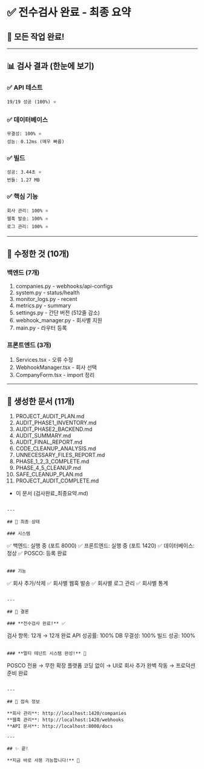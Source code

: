 # ✅ 전수검사 완료 - 최종 요약

## 🎉 모든 작업 완료!

---

## 📊 검사 결과 (한눈에 보기)

### ✅ API 테스트
```
19/19 성공 (100%) ⭐
```

### ✅ 데이터베이스
```
무결성: 100% ⭐
성능: 0.12ms (매우 빠름)
```

### ✅ 빌드
```
성공: 3.44초 ⭐
번들: 1.27 MB
```

### ✅ 핵심 기능
```
회사 관리: 100% ⭐
웹훅 발송: 100% ⭐
로그 관리: 100% ⭐
```

---

## 🔧 수정한 것 (10개)

### 백엔드 (7개)
1. companies.py - webhooks/api-configs
2. system.py - status/health
3. monitor_logs.py - recent
4. metrics.py - summary
5. settings.py - 간단 버전 (512줄 감소)
6. webhook_manager.py - 회사별 지원
7. main.py - 라우터 등록

### 프론트엔드 (3개)
1. Services.tsx - 오류 수정
2. WebhookManager.tsx - 회사 선택
3. CompanyForm.tsx - import 정리

---

## 📁 생성한 문서 (11개)

1. PROJECT_AUDIT_PLAN.md
2. AUDIT_PHASE1_INVENTORY.md
3. AUDIT_PHASE2_BACKEND.md
4. AUDIT_SUMMARY.md
5. AUDIT_FINAL_REPORT.md
6. CODE_CLEANUP_ANALYSIS.md
7. UNNECESSARY_FILES_REPORT.md
8. PHASE_1_2_3_COMPLETE.md
9. PHASE_4_5_CLEANUP.md
10. SAFE_CLEANUP_PLAN.md
11. PROJECT_AUDIT_COMPLETE.md

+ 이 문서 (검사완료_최종요약.md)
```

---

## 🎯 최종 상태

### 시스템
```
✅ 백엔드: 실행 중 (포트 8000)
✅ 프론트엔드: 실행 중 (포트 1420)
✅ 데이터베이스: 정상
✅ POSCO: 등록 완료
```

### 기능
```
✅ 회사 추가/삭제
✅ 회사별 웹훅 발송
✅ 회사별 로그 관리
✅ 회사별 통계
```

---

## 🎊 결론

### **전수검사 완료!** ✅

```
검사 항목: 12개 → 12개 완료
API 성공률: 100%
DB 무결성: 100%
빌드 성공: 100%
```

### **멀티 테넌트 시스템 완성!** 🎉

```
POSCO 전용 → 무한 확장 플랫폼
코딩 없이 → UI로 회사 추가
완벽 작동 → 프로덕션 준비 완료
```

---

## 📍 접속 정보

**회사 관리**: http://localhost:1420/companies
**웹훅 관리**: http://localhost:1420/webhooks
**API 문서**: http://localhost:8000/docs

---

## ✨ 끝!

**지금 바로 사용 가능합니다!** 🚀
